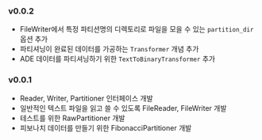### v0.0.2

 * FileWriter에서 특정 파티션명의 디렉토리로 파일을 모을 수 있는 `partition_dir` 옵션 추가
 * 파티셔닝이 완료된 데이터를 가공하는 `Transformer` 개념 추가
 * ADE 데이터를 파티셔닝하기 위한 `TextToBinaryTransformer` 추가

### v0.0.1

 * Reader, Writer, Partitioner 인터페이스 개발
 * 일반적인 텍스트 파일을 읽고 쓸 수 있도록 FileReader, FileWriter 개발
 * 테스트를 위한 RawPartitioner 개발
 * 피보나치 데이터를 만들기 위한 FibonacciPartitioner 개발